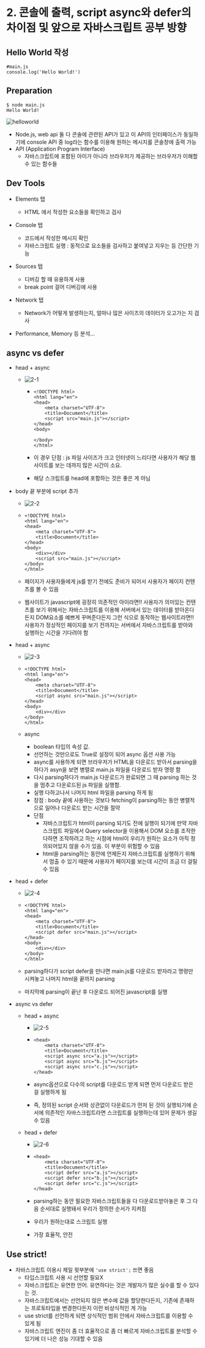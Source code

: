 # 2. 콘솔에 출력, script async와 defer의 차이점 및 앞으로 자바스크립트 공부 방향

[자바스크립트 기초 강의 2]: https://www.youtube.com/watch?v=tJieVCgGzhs&amp;list=PLv2d7VI9OotTVOL4QmPfvJWPJvkmv6h-2&amp;index=2

[자바스크립트 공식사이트]: https://www.ecma-international.org/
[자바스크립트 공식사이트]: https://developer.mozilla.org/ko/	"공부할 때 추천"



## Hello World 작성

```
#main.js
console.log('Hello World!')
```



## Preparation

```
$ node main.js
Hello World!
```

![helloworld](md-images/helloworld.PNG)

- Node.js, web api 둘 다 콘솔에 관련된 API가 있고 이 API의 인터페이스가 동일하기에 console API 중 log라는 함수를 이용해 원하는 메시지를 콘솔창에 출력 가능
- API (Application Program Interface)
  - 자바스크립트에 포함된 아이가 아니라 브라우저가 제공하는 브라우저가 이해할 수 있는 함수들



## Dev Tools

- Elements 탭 
  - HTML 에서 작성한 요소들을 확인하고 검사

- Console 탭 
  - 코드에서 작성한 메시지 확인
  - 자바스크립트 실행 : 동적으로 요소들을 검사하고 붙여넣고 지우는 등 간단한 기능

- Sources 탭
  - 디버깅 할 때 유용하게 사용
  - break point 걸어 디버깅에 사용
- Network 탭
  - Network가 어떻게 발생하는지, 얼마나 많은 사이즈의 데이터가 오고가는 지 검사
- Performance, Memory 등 분석...



## async vs defer

- head + async

  - ![2-1](md-images/2-1.PNG)

    - ```
      <!DOCTYPE html>
      <html lang="en">
      <head>
          <meta charset="UTF-8">
          <title>Document</title>
          <script src="main.js"></script>
      </head>
      <body>
          
      </body>
      </html>
      ```

    - 이 경우 단점 : js 파일 사이즈가 크고 인터넷이 느리다면 사용자가 해당 웹사이트를 보는 데까지 많은 시간이 소요.

    - 해당 스크립트를 head에 포함하는 것은 좋은 게 아님

- body 끝 부분에 script 추가

  - ![2-2](md-images/2-2.PNG)

  - ```
    <!DOCTYPE html>
    <html lang="en">
    <head>
        <meta charset="UTF-8">
        <title>Document</title>
    </head>
    <body>
        <div></div>
        <script src="main.js"></script>
    </body>
    </html>
    ```

  - 페이지가 사용자들에게 js를 받기 전에도 준비가 되어서 사용자가 페이지 컨텐츠를 볼 수 있음

  - 웹사이트가 javascript에 굉장히 의존적인 아이라면!! 사용자가 의미있는 컨텐츠를 보기 위해서는 자바스크립트를 이용해 서버에서 있는 데이터를 받아온다든지 DOM요소를 예쁘게 꾸며준다든지 그런 식으로 동작하는 웹사이트라면!! 사용자가 정상적인 페이지를 보기 전까지는 서버에서 자바스크립트를 받아와 실행하는 시간을 기다려야 함

- head + async

  - ![2-3](md-images/2-3.PNG)

  - ```
    <!DOCTYPE html>
    <html lang="en">
    <head>
        <meta charset="UTF-8">  
        <title>Document</title>
        <script async src="main.js"></script>
    </head>
    <body>
        <div></div>
    </body>
    </html>
    ```

  - async 

    - boolean 타입의 속성 값. 
    - 선언하는 것만으로도 True로 설정이 되어 async 옵션 사용 가능
    - async를 사용하게 되면 브라우저가 HTML을 다운로드 받아서 parsing을 하다가 asyn을 보면 병렬로 main.js 파일을 다운로드 받자 명령 함
    - 다시 parsing하다가 main.js 다운로드가 완료되면 그 때 parsing 하는 것을 멈추고 다운로드된 js 파일을 실행함.
    - 실행 다하고나서 나머지 html 파일을 parsing 하게 됨
    - 장점 : body 끝에 사용하는 것보다 fetching이 parsing하는 동안 병렬적으로 일어나 다운로드 받는 시간을 절약
    - 단점 
      - 자바스크립트가 html이 parsing 되기도 전에 실행이 되기에 만약 자바스크립트 파일에서 Query selector을 이용해서 DOM 요소를 조작한다하면 조작하려고 하는 시점에 html이 우리가 원하는 요소가 아직 정의되어있지 않을 수가 있음. 이 부분이 위험할 수 있음
      - html을 parsing하는 동안에 언제든지 자바스크립트를 실행하기 위해서 멈출 수 있기 때문에 사용자가 페이지를 보는데 시간이 조금 더 걸릴 수 있음

- head + defer

  - ![2-4](md-images/2-4.PNG)

  - ```
    <!DOCTYPE html>
    <html lang="en">
    <head>
        <meta charset="UTF-8">  
        <title>Document</title>
        <script defer src="main.js"></script>
    </head>
    <body>
        <div></div>
    </body>
    </html>
    ```

  - parsing하다가 script defer을 만나면 main.js를 다운로드 받자라고 명령만 시켜놓고 나머지 html을 끝까지 parsing

  - 마지막에 parsing이 끝난 후 다운로드 되어진 javascript를 실행

- async vs defer

  - head + async

    - ![2-5](md-images/2-5.PNG)

    - ```
      <head>
          <meta charset="UTF-8">  
          <title>Document</title>
          <script async src="a.js"></script>
          <script async src="b.js"></script>
          <script async src="c.js"></script>
      </head>
      ```

    - async옵션으로 다수의 script를 다운로드 받게 되면 먼저 다운로드 받은 걸 실행하게 됨

    - 즉, 정의된 script 순서와 상관없이 다운로드가 먼저 된 것이 실행되기에 순서에 의존적인 자바스크립트라면 스크립트를 실행하는데 있어 문제가 생길 수 있음

  - head + defer

    - ![2-6](md-images/2-6.PNG)

    - ```
      <head>
          <meta charset="UTF-8">  
          <title>Document</title>
          <script defer src="a.js"></script>
          <script defer src="b.js"></script>
          <script defer src="c.js"></script>
      </head>
      ```

    - parsing하는 동안 필요한 자바스크립트들을 다 다운로드받아놓은 후 그 다음 순서대로 실행돼서 우리가 정의한 순서가 지켜짐

    - 우리가 원하는대로 스크립트 실행

    - 가장 효율적, 안전



## Use strict!

- 자바스크립트 이용시 제일 윗부분에 `'use strict';` 쓰면 좋음
  - 타입스크립트 사용 시 선언할 필요X
  - 자바스크립트는 유연한 언어. 유연하다는 것은 개발자가 많은 실수를 할 수 있다는 것.
  - 자바스크립트에서는 선언되지 않은 변수에 값을 할당한다든지, 기존에 존재하는 프로토타입을 변경한다든지  이런 비상식적인 게 가능
  - use strict를 선언하게 되면 상식적인 범위 안에서 자바스크립트를 이용할 수 있게 됨
  - 자바스크립트 엔진이 좀 더 효율적으로 좀 더 빠르게 자바스크립트를 분석할 수 있기에 더 나은 성능 기대할 수 있음

